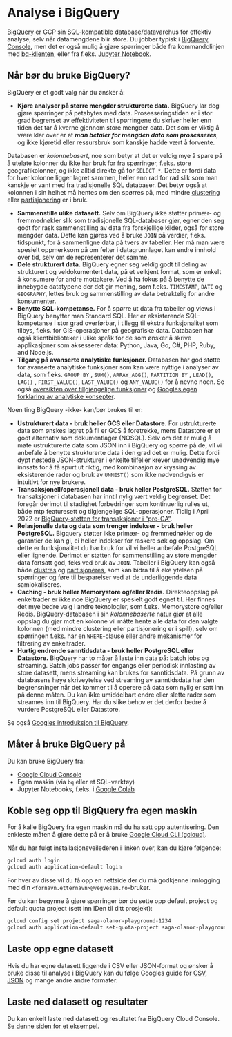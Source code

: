 # Analyse i BigQuery

[BigQuery](https://cloud.google.com/bigquery) er GCP sin SQL-kompatible database/datavarehus for effektiv analyse, selv når datamengdene blir store. Du jobber typisk i [BigQuery Console](https://console.cloud.google.com/bigquery), men det er også mulig å gjøre spørringer både fra kommandolinjen med [bq-klienten](https://cloud.google.com/bigquery/docs/quickstarts/load-data-bq), eller fra f.eks. [Jupyter Notebook](https://cloud.google.com/bigquery/docs/visualize-jupyter).

## Når bør du bruke BigQuery?

BigQuery er et godt valg når du ønsker å:

- **Kjøre analyser på større mengder strukturerte data.**
  BigQuery lar deg gjøre spørringer på petabytes med data. Prosesseringstiden er i stor grad begrenset av effektiviteten til spørringene du skriver heller enn tiden det tar å kverne gjennom store mengder data. Det som er viktig å være klar over er at **_man betaler for mengden data som prosesseres_**, og ikke kjøretid eller ressursbruk som kanskje hadde vært å forvente.

Databasen er _kolonnebasert_, noe som betyr at det er veldig mye å spare på å utelate kolonner du ikke har bruk for fra spørringer, f.eks. store geografikolonner, og ikke alltid direkte gå for `SELECT *`. Dette er fordi data for hver kolonne ligger lagret sammen, heller enn rad for rad slik som man kanskje er vant med fra tradisjonelle SQL databaser. Det betyr også at kolonnen i sin helhet må hentes om den spørres på, med mindre [clustering](https://cloud.google.com/bigquery/docs/clustered-tables) eller [partisjonering](https://cloud.google.com/bigquery/docs/partitioned-tables) er i bruk.

- **Sammenstille ulike datasett.**
  Selv om BigQuery ikke støtter primær- og fremmednøkler slik som tradisjonelle SQL-databaser gjør, egner den seg godt for rask sammenstilling av data fra forskjellige kilder, også for store mengder data. Dette kan gjøres ved å bruke `JOIN` på verdier, f.eks. tidspunkt, for å sammenligne data på tvers av tabeller. Her må man være spesielt oppmerksom på om felter i datagrunnlaget kan endre innhold over tid, selv om de representerer det samme.
- **Dele strukturert data.**
  BigQuery egner seg veldig godt til deling av strukturert og veldokumentert data, på et velkjent format, som er enkelt å konsumere for andre mottakere. Ved å ha fokus på å benytte de innebygde datatypene der det gir mening, som f.eks. `TIMESTAMP`, `DATE` og `GEOGRAPHY`, lettes bruk og sammenstilling av data betraktelig for andre konsumenter.
- **Benytte SQL-kompetanse.**
  For å spørre ut data fra tabeller og views i BigQuery benytter man Standard SQL. Her er eksisterende SQL-kompetanse i stor grad overførbar, i tillegg til ekstra funksjonalitet som tilbys, f.eks. for GIS-operasjoner på geografiske data. Databasen har også klientbiblioteker i ulike språk for de som ønsker å skrive applikasjoner som aksesserer data: Python, Java, Go, C#, PHP, Ruby, and Node.js.
- **Tilgang på avanserte analytiske funksjoner.**
  Databasen har god støtte for avanserte analytiske funksjoner som kan være nyttige i analyser av data, som f.eks. `GROUP BY` , `SUM()`, `ARRAY_AGG()`, `PARTITION BY` , `LEAD()`, `LAG()` , `FIRST_VALUE()`, `LAST_VALUE()` og `ANY_VALUE()` for å nevne noen.
  Se også [oversikten over tillgjengelige funksjoner](https://cloud.google.com/bigquery/docs/reference/standard-sql/aggregate_analytic_functions) og [Googles egen forklaring av analytiske konsepter](https://cloud.google.com/bigquery/docs/reference/standard-sql/analytic-function-concepts).

Noen ting BigQuery -ikke- kan/bør brukes til er:

- **Ustrukturert data - bruk heller GCS eller Datastore.**
  For ustrukturerte data som ønskes lagret på fil er GCS å foretrekke, mens Datastore er et godt alternativ som dokumentlager (NOSQL).
  Selv om det er mulig å mate ustrukturerte data som JSON inn i BigQuery og spørre på de, vil vi anbefale å benytte strukturerte data i den grad det er mulig. Dette fordi dypt nøstede JSON-strukturer i enkelte tilfeller krever unødvendig mye innsats for å få spurt ut riktig, med kombinasjon av kryssing av eksisterende rader og bruk av `UNNEST()` som ikke nødvendigvis er intuitivt for nye brukere.
- **Transaksjonell/operasjonell data - bruk heller PostgreSQL.**
  Støtten for transaksjoner i databasen har inntil nylig vært veldig begrenset. Det foregår derimot til stadighet forbedringer som kontinuerlig rulles ut, både mtp featuresett og tilgjengelige SQL-operasjoner. Tidlig i April 2022 er [BigQuery-støtten for transaksjoner i “pre-GA”](https://cloud.google.com/bigquery/docs/reference/standard-sql/scripting#transactions).
- **Relasjonelle data og data som trenger indekser - bruk heller PostgreSQL.**
  Bigquery støtter ikke primær- og fremmednøkler og de garantier de kan gi, ei heller indekser for raskere søk og oppslag. Om dette er funksjonalitet du har bruk for vil vi heller anbefale PostgreSQL eller lignende.
  Derimot er støtten for sammenstilling av store mengder data fortsatt god, feks ved bruk av `JOIN`. Tabeller i BigQuery kan også både [clustres](https://cloud.google.com/bigquery/docs/clustered-tables) og [partisjoneres](https://cloud.google.com/bigquery/docs/partitioned-tables), som kan bidra til å øke ytelsen på spørringer og føre til besparelser ved at de underliggende data samlokaliseres.
- **Caching - bruk heller Memorystore og/eller Redis.**
  Direkteoppslag på enkeltrader er ikke noe BigQuery er spesielt godt egnet til. Her finnes det mye bedre valg i andre teknologier, som f.eks. Memorystore og/eller Redis.
  BigQuery-databasen i sin _kolonnebaserte_ natur gjør at alle oppslag du gjør mot en kolonne vil måtte hente alle data for den valgte kolonnen (med mindre clustering eller partisjonering er i spill), selv om spørringen f.eks. har en `WHERE`-clause eller andre mekanismer for filtrering av enkeltrader.
- **Hurtig endrende sanntidsdata - bruk heller PostgreSQL eller Datastore.**
  BigQuery har to måter å laste inn data på: batch jobs og streaming. Batch jobs passer for engangs eller periodisk innlasting av store datasett, mens streaming kan brukes for sanntidsdata. På grunn av databasens høye skriveytelse ved streaming av sanntidsdata har den begrensninger når det kommer til å operere på data som nylig er satt inn på denne måten. Du kan ikke umiddelbart endre eller slette rader som streames inn til BigQuery. Har du slike behov er det derfor bedre å vurdere PostgreSQL eller Datastore.

Se også [Googles introduksjon til BigQuery](https://cloud.google.com/bigquery/docs/introduction).

## Måter å bruke BigQuery på

Du kan bruke BigQuery fra:

- [Google Cloud Console](https://console.cloud.google.com/bigquery)
- Egen maskin (via `bq` eller et SQL-verktøy)
- Jupyter Notebooks, f.eks. i [Google Colab](https://colab.research.google.com/)

## Koble seg opp til BigQuery fra egen maskin

For å kalle BigQuery fra egen maskin må du ha satt opp autentisering. Den enkleste måten å gjøre dette på er å bruke [Google Cloud CLI (gcloud)](https://cloud.google.com/sdk/docs/install).

Når du har fulgt installasjonsveilederen i linken over, kan du kjøre følgende:

```bash
gcloud auth login
gcloud auth application-default login
```

For hver av disse vil du få opp en nettside der du må godkjenne innlogging med din `<fornavn.etternavn>@vegvesen.no`-bruker.

Før du kan begynne å gjøre spørringer bør du sette opp default project og default quota project (sett inn IDen til ditt prosjekt):

```bash
gcloud config set project saga-olanor-playground-1234
gcloud auth application-default set-quota-project saga-olanor-playground-1234
```

## Laste opp egne datasett

Hvis du har egne datasett liggende i CSV eller JSON-format og ønsker å bruke disse til analyse i BigQuery kan du følge Googles guide for [CSV](https://cloud.google.com/bigquery/docs/loading-data-cloud-storage-csv#loading_csv_data_into_a_table), [JSON](https://cloud.google.com/bigquery/docs/loading-data-cloud-storage-json#loading_json_data_into_a_new_table) og mange andre andre formater.

## Laste ned datasett og resultater

Du kan enkelt laste ned datasett og resultatet fra BigQuery Cloud Console. [Se denne siden for et eksempel.](bigquery/laste-ned-datasett)
